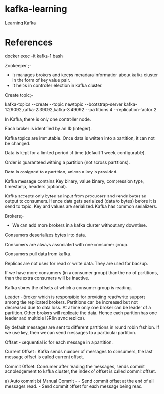 # kafka-learning
Learning Kafka


# References

docker exec -it kafka-1 bash

Zookeeper ;-
- It manages brokers and keeps metadata information about kafka cluster in the form of key value pair.
- It helps in controller election in kafka cluster.


Create topic;-

kafka-topics --create --topic newtopic --bootstrap-server kafka-1:29092,kafka-2:39092,kafka-3:49092 --partitions 4 --replication-factor 2

In Kafka, there is only one controller node.

Each broker is identified by an ID (integer).

Kafka topics are immutable. Once data is written into a partition, it can not be changed.

Data is kept for a limited period of time (default 1 week, configurable).

Order is guaranteed withing a partition (not across partitions).

Data is assigned to a partition, unless a key is provided.

Kafka message contains Key binary, value binary, compression type, timestamp, headers (optional).

Kafka accepts only bytes as input from producers and sends bytes as output to consumers. Hence data gets serialized (data to bytes) before it is send to topic. Key and values are serialized. Kafka has common serializers.

Brokers;-
- We can add more brokers in a kafka cluster without any downtime.

Consumers deserializes bytes into data.

Consumers are always associated with one consumer group.

Consumers pull data from kafka.

Replicas are not used for read or write data. They are used for backup.

If we have more consumers (in a consumer group) than the no of partitions, than the extra consumers will be inactive.

Kafka stores the offsets at which a consumer group is reading.

Leader - Broker which is responsible for providing read/write support among the replicated brokers.
Partitions can be increased but not decreased due to data loss. At a time only one broker can be leader of a partition. Other brokers will replicate the data. Hence each parition has one leader and multiple ISR(in sync replica).

By default messages are sent to different partitions in round robin fashion. If we use key, then we can send messages to a particular partition.

Offset - sequential id for each message in a partition.

Current Offset : Kafka sends number of messages to consumers, the last message offset is called current offset.

Commit Offset: Consumer after reading the messages, sends commit acnoledgement to kafka cluster, the index of offset is called commit offset.

a) Auto commit
b) Manual Commit - 
    - Send commit offset at the end of all messages read.
    - Send commit offset for each message being read.
